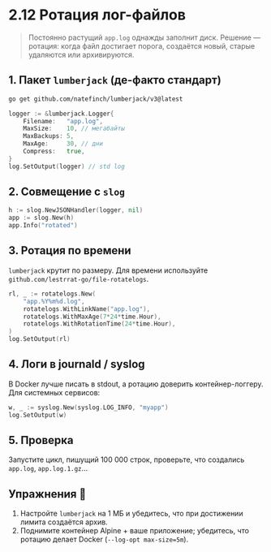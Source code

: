 # 2.12 Ротация лог-файлов

> Постоянно растущий `app.log` однажды заполнит диск. Решение — ротация: когда файл достигает порога, создаётся новый, старые удаляются или архивируются.

## 1. Пакет `lumberjack` (де-факто стандарт)
```bash
go get github.com/natefinch/lumberjack/v3@latest
```
```go
logger := &lumberjack.Logger{
    Filename:   "app.log",
    MaxSize:    10, // мегабайты
    MaxBackups: 5,
    MaxAge:     30, // дни
    Compress:   true,
}
log.SetOutput(logger) // std log
```

## 2. Совмещение с `slog`
```go
h := slog.NewJSONHandler(logger, nil)
app := slog.New(h)
app.Info("rotated")
```

## 3. Ротация по времени
`lumberjack` крутит по размеру. Для времени используйте `github.com/lestrrat-go/file-rotatelogs`.

```go
rl, _ := rotatelogs.New(
    "app.%Y%m%d.log",
    rotatelogs.WithLinkName("app.log"),
    rotatelogs.WithMaxAge(7*24*time.Hour),
    rotatelogs.WithRotationTime(24*time.Hour),
)
log.SetOutput(rl)
```

## 4. Логи в journald / syslog
В Docker лучше писать в stdout, а ротацию доверить контейнер-логгеру. Для системных сервисов:
```go
w, _ := syslog.New(syslog.LOG_INFO, "myapp")
log.SetOutput(w)
```

## 5. Проверка
Запустите цикл, пишущий 100 000 строк, проверьте, что создались `app.log`, `app.log.1.gz`…

## Упражнения 📝
1. Настройте `lumberjack` на 1 МБ и убедитесь, что при достижении лимита создаётся архив.  
2. Поднимите контейнер Alpine + ваше приложение; убедитесь, что ротацию делает Docker (`--log-opt max-size=5m`).
